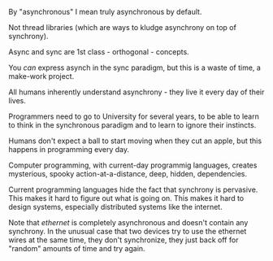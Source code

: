 By "asynchronous" I mean truly asynchronous by default.  

Not thread libraries (which are ways to kludge asynchrony on top of synchrony).  

Async and sync are 1st class - orthogonal - concepts.  

You *can* express asynch in the sync paradigm, but this is a waste of time, a make-work project.  

All humans inherently understand asynchrony - they live it every day of their lives.  

Programmers need to go to University for several years, to be able to learn to think in the synchronous paradigm and to learn to ignore their instincts.  

Humans don't expect a ball to start moving when they cut an apple, but this happens in programming every day. 

Computer programming, with current-day programmig languages, creates mysterious, spooky action-at-a-distance, deep, hidden, dependencies.

Current programming languages hide the fact that synchrony is pervasive.  This makes it hard to figure out what is going on.  This makes it hard to design systems, especially distributed systems like the internet.

Note that *ethernet* is completely asynchronous and doesn't contain any synchrony. In the unusual case that two devices try to use the ethernet wires at the same time, they don't synchronize, they just back off for "random" amounts of time and try again.